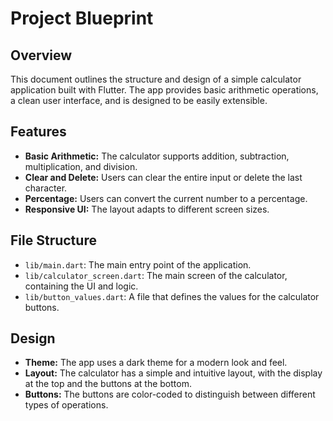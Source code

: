 # Project Blueprint

## Overview

This document outlines the structure and design of a simple calculator application built with Flutter. The app provides basic arithmetic operations, a clean user interface, and is designed to be easily extensible.

## Features

*   **Basic Arithmetic:** The calculator supports addition, subtraction, multiplication, and division.
*   **Clear and Delete:** Users can clear the entire input or delete the last character.
*   **Percentage:** Users can convert the current number to a percentage.
*   **Responsive UI:** The layout adapts to different screen sizes.

## File Structure

*   `lib/main.dart`: The main entry point of the application.
*   `lib/calculator_screen.dart`: The main screen of the calculator, containing the UI and logic.
*   `lib/button_values.dart`: A file that defines the values for the calculator buttons.

## Design

*   **Theme:** The app uses a dark theme for a modern look and feel.
*   **Layout:** The calculator has a simple and intuitive layout, with the display at the top and the buttons at the bottom.
*   **Buttons:** The buttons are color-coded to distinguish between different types of operations.
